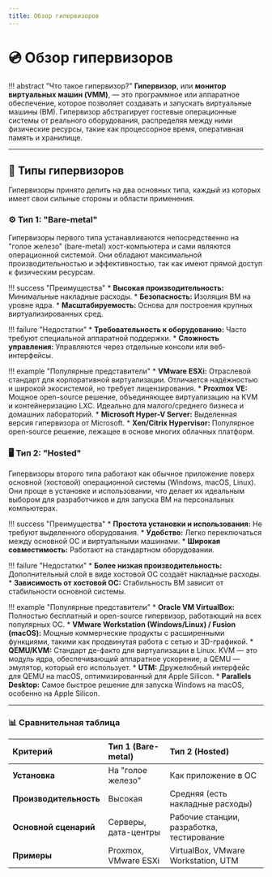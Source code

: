 ```yaml
---
title: Обзор гипервизоров
---
```


# 💿 Обзор гипервизоров

!!! abstract "Что такое гипервизор?"
    **Гипервизор**, или **монитор виртуальных машин (VMM)**, — это программное или аппаратное обеспечение, которое позволяет создавать и запускать виртуальные машины (ВМ). Гипервизор абстрагирует гостевые операционные системы от реального оборудования, распределяя между ними физические ресурсы, такие как процессорное время, оперативная память и хранилище.

---

## 🧐 Типы гипервизоров

Гипервизоры принято делить на два основных типа, каждый из которых имеет свои сильные стороны и области применения.

### ⚙️ Тип 1: "Bare-metal"

Гипервизоры первого типа устанавливаются непосредственно на "голое железо" (bare-metal) хост-компьютера и сами являются операционной системой. Они обладают максимальной производительностью и эффективностью, так как имеют прямой доступ к физическим ресурсам.

!!! success "Преимущества"
    *   **Высокая производительность:** Минимальные накладные расходы.
    *   **Безопасность:** Изоляция ВМ на уровне ядра.
    *   **Масштабируемость:** Основа для построения крупных виртуализированных сред.

!!! failure "Недостатки"
    *   **Требовательность к оборудованию:** Часто требуют специальной аппаратной поддержки.
    *   **Сложность управления:** Управляются через отдельные консоли или веб-интерфейсы.

!!! example "Популярные представители"
    *   **VMware ESXi:** Отраслевой стандарт для корпоративной виртуализации. Отличается надёжностью и широкой экосистемой, но требует лицензирования.
    *   **Proxmox VE:** Мощное open-source решение, объединяющее виртуализацию на KVM и контейнеризацию LXC. Идеально для малого/среднего бизнеса и домашних лабораторий.
    *   **Microsoft Hyper-V Server:** Выделенная версия гипервизора от Microsoft.
    *   **Xen/Citrix Hypervisor:** Популярное open-source решение, лежащее в основе многих облачных платформ.

### 🖥️ Тип 2: "Hosted"

Гипервизоры второго типа работают как обычное приложение поверх основной (хостовой) операционной системы (Windows, macOS, Linux). Они проще в установке и использовании, что делает их идеальным выбором для разработчиков и для запуска ВМ на персональных компьютерах.

!!! success "Преимущества"
    *   **Простота установки и использования:** Не требуют выделенного оборудования.
    *   **Удобство:** Легко переключаться между основной ОС и виртуальными машинами.
    *   **Широкая совместимость:** Работают на стандартном оборудовании.

!!! failure "Недостатки"
    *   **Более низкая производительность:** Дополнительный слой в виде хостовой ОС создаёт накладные расходы.
    *   **Зависимость от хостовой ОС:** Стабильность ВМ зависит от стабильности основной системы.

!!! example "Популярные представители"
    *   **Oracle VM VirtualBox:** Полностью бесплатный и open-source гипервизор, работающий на всех популярных ОС.
    *   **VMware Workstation (Windows/Linux) / Fusion (macOS):** Мощные коммерческие продукты с расширенными функциями, такими как продвинутая работа с сетью и 3D-графикой.
    *   **QEMU/KVM:** Стандарт де-факто для виртуализации в Linux. KVM — это модуль ядра, обеспечивающий аппаратное ускорение, а QEMU — эмулятор, который его использует.
    *   **UTM:** Дружелюбный интерфейс для QEMU на macOS, оптимизированный для Apple Silicon.
    *   **Parallels Desktop:** Самое быстрое решение для запуска Windows на macOS, особенно на Apple Silicon.

---

### 📊 Сравнительная таблица

| Критерий | Тип 1 (Bare-metal) | Тип 2 (Hosted) |
|:---|:---|:---|
| **Установка** | На "голое железо" | Как приложение в ОС |
| **Производительность** | Высокая | Средняя (есть накладные расходы) |
| **Основной сценарий** | Серверы, дата-центры | Рабочие станции, разработка, тестирование |
| **Примеры** | Proxmox, VMware ESXi | VirtualBox, VMware Workstation, UTM |
